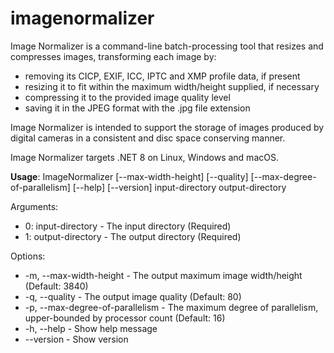 # imagenormalizer
Image Normalizer is a command-line batch-processing tool that resizes and compresses images, transforming each image by:
* removing its CICP, EXIF, ICC, IPTC and XMP profile data, if present
* resizing it to fit within the maximum width/height supplied, if necessary
* compressing it to the provided image quality level
* saving it in the JPEG format with the .jpg file extension

Image Normalizer is intended to support the storage of images produced by digital cameras in a consistent and disc space conserving manner.

Image Normalizer targets .NET 8 on Linux, Windows and macOS.

__Usage__: ImageNormalizer [--max-width-height] [--quality] [--max-degree-of-parallelism] [--help] [--version] input-directory output-directory

Arguments:
* 0: input-directory - The input directory (Required)
* 1: output-directory - The output directory (Required)

Options:
* -m, --max-width-height - The output maximum image width/height (Default: 3840)
* -q, --quality - The output image quality (Default: 80)
* -p, --max-degree-of-parallelism - The maximum degree of parallelism, upper-bounded by processor count (Default: 16)
* -h, --help - Show help message
* --version - Show version
